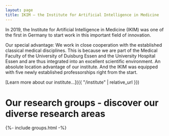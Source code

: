 ```yaml
---
layout: page
title: IKIM – the Institute for Artificial Intelligence in Medicine
---
```

In 2019, the Institute for Artificial Intelligence in Medicine (IKIM) was one of the first in Germany to start work in this important field of innovation.
 
Our special advantage: We work in close cooperation with the established classical medical disciplines. This is because we are part of the Medical Faculty of the University of Duisburg Essen and the University Hospital Essen and are thus integrated into an excellent scientific environment. An absolute location advantage of our institute. And the IKIM was equipped with five newly established professorships right from the start.

[Learn more about our institute...]({{ "/institute" | relative_url }})

# Our research groups - discover our diverse research areas

{%- include groups.html -%}
